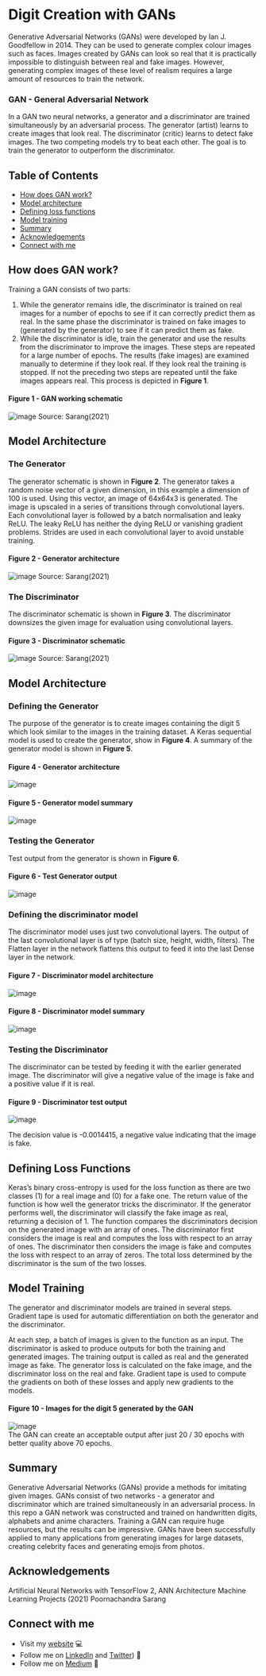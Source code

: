 # Digit Creation with GANs
Generative Adversarial Networks (GANs) were developed by Ian J. Goodfellow in 2014. They can be used to generate complex colour images such as faces. Images created by GANs can look so real that it is practically impossible to distinguish between real and fake images. However, generating complex images of these level of realism requires a large amount of resources to train the network.

### GAN - General Adversarial Network
In a GAN two neural networks, a generator and a discriminator are trained simultaneously by an adversarial process. The generator (artist) learns to create images that look real. The discriminator (critic) learns to detect fake images. The two competing models try to beat each other. The goal is to train the generator to outperform the discriminator.

## Table of Contents
* [How does GAN work?](#how-does-gan-work)
* [Model architecture](#model-architecture)
* [Defining loss functions](#defining-loss-functions)
* [Model training](#model-training)
* [Summary](#summary)
* [Acknowledgements](#acknowledgements)
* [Connect with me](#connect-with-me)
<a name="how-does-gan-work"></a>
## How does GAN work?
Training a GAN consists of two parts:
1.	While the generator remains idle, the discriminator is trained on real images for a number of epochs to see if it can correctly predict them as real. In the same phase the discriminator is trained on fake images to (generated by the generator) to see if it can predict them as fake.
2.	While the discriminator is idle, train the generator and use the results from the discriminator to improve the images.
These steps are repeated for a large number of epochs. The results (fake images) are examined manually to determine if they look real. If they look real the training is stopped. If not the preceding two steps are repeated until the fake images appears real. This process is depicted in **Figure 1**.

#### Figure 1 - GAN working schematic
![image](https://user-images.githubusercontent.com/94609839/188701299-bfa198fe-0ac1-4de6-8b27-833fc4ee4c0f.png)
Source: Sarang(2021)
<a name="model-architecture"></a>
## Model Architecture

### The Generator
The generator schematic is shown in **Figure 2**.
The generator takes a random noise vector of a given dimension, in this example a dimension of 100 is used. Using this vector, an image of 64x64x3 is generated. The image is upscaled in a series of transitions through convolutional layers. Each convolutional layer is followed by a batch normalisation and leaky ReLU. The leaky ReLU has neither the dying ReLU or vanishing gradient problems. Strides are used in each convolutional layer to avoid unstable training.

#### Figure 2 - Generator architecture
![image](https://user-images.githubusercontent.com/94609839/188701598-507bd723-22a3-4165-abfe-1f8646af73eb.png)
Source: Sarang(2021)

### The Discriminator
The discriminator schematic is shown in **Figure 3**.
The discriminator downsizes the given image for evaluation using convolutional layers.

#### Figure 3 - Discriminator schematic
![image](https://user-images.githubusercontent.com/94609839/188701772-da88e326-a643-4817-ab86-f8c66828da94.png)
Source: Sarang(2021)

## Model Architecture
### Defining the Generator
The purpose of the generator is to create images containing the digit 5 which look similar to the images in the training dataset.
A Keras sequential model is used to create the generator, show in **Figure 4**. A summary of the generator model is shown in **Figure 5**.

#### Figure 4 - Generator architecture
![image](https://user-images.githubusercontent.com/94609839/188702120-1b9724ed-72dd-41b9-9733-2b93d63878c5.png)

#### Figure 5 - Generator model summary
![image](https://user-images.githubusercontent.com/94609839/188702186-fee31ba3-3955-499a-9cb3-7177dc696277.png)

### Testing the Generator
Test output from the generator is shown in **Figure 6**.

#### Figure 6 - Test Generator output
![image](https://user-images.githubusercontent.com/94609839/188702344-10e22da4-a5cb-4d91-b3ca-4326790d9454.png)

### Defining the discriminator model
The discriminator model uses just two convolutional layers. The output of the last convolutional layer is of type (batch size, height, width, filters). The Flatten layer in the network flattens this output to feed it into the last Dense layer in the network.

#### Figure 7 - Discriminator model architecture
![image](https://user-images.githubusercontent.com/94609839/188702471-020251bc-f17a-4b50-a69b-183156c281bb.png)

#### Figure 8 - Discriminator model summary
![image](https://user-images.githubusercontent.com/94609839/188702531-79723fe0-2294-4278-81aa-e285541d7acb.png)

### Testing the Discriminator
The discriminator can be tested by feeding it with the earlier generated image.
The discriminator will give a negative value of the image is fake and a positive value if it is real. 

#### Figure 9 - Discriminator test output

![image](https://user-images.githubusercontent.com/94609839/188702614-007f659c-526c-4ef1-a73e-17d000566793.png)

The decision value is -0.0014415, a negative value indicating that the image is fake. 
<a name="defining-loss-functions"></a>
## Defining Loss Functions
Keras’s binary cross-entropy is used for the loss function as there are two classes (1) for a real image and (0) for a fake one.  The return value of the function is how well the generator tricks the discriminator. If the generator performs well, the discriminator will classify the fake image as real, returning a decision of 1. The function compares the discriminators decision on the generated image with an array of ones.
The discriminator first considers the image is real and computes the loss with respect to an array of ones. The discriminator then considers the image is fake and computes the loss with respect to an array of zeros. The total loss determined by the discriminator is the sum of the two losses.
<a name="model-training"></a>
## Model Training
The generator and discriminator models are trained in several steps. Gradient tape is used for automatic differentiation on both the generator and the discriminator. 

At each step, a batch of images is given to the function as an input. The discriminator is asked to produce outputs for both the training and generated images. The training output is called as real and the generated image as fake. The generator loss is calculated on the fake image, and the discriminator loss on the real and fake. Gradient tape is used to compute the gradients on both of these losses and apply new gradients to the models.

#### Figure 10 - Images for the digit 5 generated by the GAN
![image](https://user-images.githubusercontent.com/94609839/188951693-a5ddf37a-3ff5-45cc-8894-c6f326f49031.png)
<br>
The GAN can create an acceptable output after just 20 / 30 epochs with better quality above 70 epochs.
<a name="summary"></a>
## Summary
Generative Adversarial Networks (GANs) provide a methods for imitating given images. GANs consist of two networks - a generator and discriminator which are trained simultaneously in an adversarial process. In this repo a GAN network was constructed and trained on handwritten digits, alphabets and anime characters. Training a GAN can require huge resources, but the results can be impressive. GANs have been successfully applied to many applications from generating images for large datasets, creating celebrity faces and generating emojis from photos.
<a name="acknowledgements"></a>
## Acknowledgements
Artificial Neural Networks with TensorFlow 2, ANN Architecture Machine Learning Projects (2021) Poornachandra Sarang
<a name="connect-with-me"></a>
## Connect with me
*	Visit my [website](https://www.matthewbishop.info) 💻
*	Follow me on [LinkedIn](https://www.linkedin.com/in/matthewbishop58/) and [Twitter](https://twitter.com/Matthewbishop58)) 🐤
*	Follow me on [Medium](https://medium.com/@matthewbishop58) 📕

